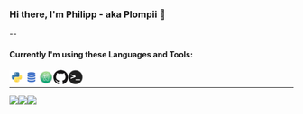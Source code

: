 ### Hi there, I'm Philipp - aka Plompii 👋
--
#### Currently I'm using these Languages and Tools:


<img align="left" height="26" width="26" src="https://raw.githubusercontent.com/github/explore/80688e429a7d4ef2fca1e82350fe8e3517d3494d/topics/python/python.png" />
<img align="left" height="26" width="26" src="https://raw.githubusercontent.com/github/explore/80688e429a7d4ef2fca1e82350fe8e3517d3494d/topics/sql/sql.png" />
<img align="left" height="26" width="26" src="https://raw.githubusercontent.com/github/explore/80688e429a7d4ef2fca1e82350fe8e3517d3494d/topics/atom/atom.png" />
<img align="left" height="26" width="26" src="https://raw.githubusercontent.com/github/explore/78df643247d429f6cc873026c0622819ad797942/topics/github/github.png" />
<img align="left" height="26" width="26" src="https://raw.githubusercontent.com/github/explore/80688e429a7d4ef2fca1e82350fe8e3517d3494d/topics/terminal/terminal.png" />

<br />

---

<img align="left" src="https://img.shields.io/badge/windows-%2010%20Pro-%23919191.svg?&style=for-the-badge"/><img aling="left" src="https://img.shields.io/badge/amd-Radeon%20RX%20590-%23ED1C24.svg?&style=for-the-badge"/>  <img align="left" src="https://img.shields.io/badge/intel-core%20i7%204770K-%230071C5.svg?&style=for-the-badge"/>
